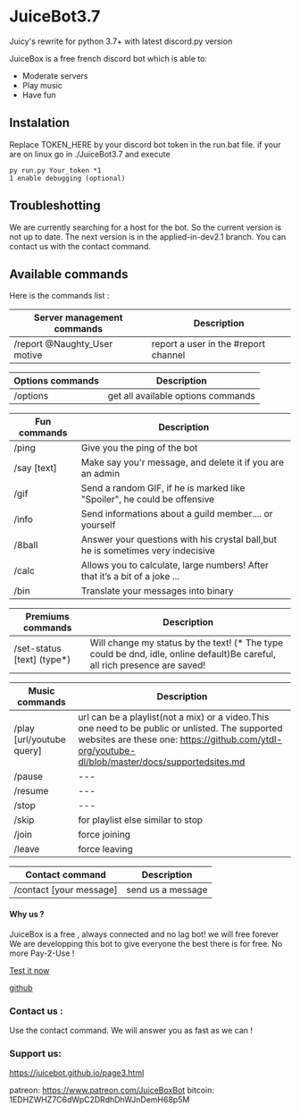 # JuiceBot3.7

Juicy's rewrite for python 3.7+ with latest discord.py version

JuiceBox is a free french discord bot which is able to:

  - Moderate servers
  - Play music
  - Have fun

## Instalation

Replace TOKEN_HERE by your discord bot token in the run.bat file.
if your are on linux go in ./JuiceBot3.7 and execute 
``````
py run.py Your_token *1
1 enable debugging (optional)
``````

## Troubleshotting

We are currently searching for a host for the bot. So the current version is not up to date. The next version is in the applied-in-dev2.1 branch.
You can contact us with the contact command.

## Available commands

Here is the commands list :

| Server management commands | Description |
|---|---|
| /report @Naughty_User motive |  report a user in the #report channel |

| Options commands | Description |
|---|---|
| /options | get all available options commands |


| Fun commands | Description |
|---|---|
| /ping | Give you the ping of the bot |
| /say [text] | Make say you'r message, and delete it if you are an admin |
| /gif | Send a random GIF, if he is marked like "Spoiler", he could be offensive |
| /info | Send informations about a guild member.... or yourself |
| /8ball | Answer your questions with his crystal ball,but he is sometimes very indecisive |
| /calc | Allows you to calculate, large numbers! After that it’s a bit of a joke ... |
| /bin | Translate your messages into binary |

| Premiums commands | Description |
|---|---|
| /set-status [text] (type*) | Will change my status by the text! (* The type could be dnd, idle, online default)Be careful, all rich presence are saved! |

| Music commands | Description |
|---|---|
| /play [url/youtube query] | url can be a playlist(not a mix) or a video.This one need to be public or unlisted. The supported websites are these one: https://github.com/ytdl-org/youtube-dl/blob/master/docs/supportedsites.md
| /pause | --- |
| /resume | --- |
| /stop | --- |
| /skip | for playlist else similar to stop |
| /join | force joining |
| /leave | force leaving |

|Contact command | Description |
|---|---|
| /contact [your message] | send us a message | 

#### Why us ?

JuiceBox is a free , always connected and no lag bot!
    we will free forever
    We are developping this bot to give everyone the best there is for free. No more Pay-2-Use !
    
[Test it now](https://discordapp.com/oauth2/authorize?client_id=528268989525131274&scope=bot&permissions=2146958847)

[github](https://github.com/v0ltis/juicebox)

### Contact us :
Use the contact command. We will answer you as fast as we can !

### Support us:
https://juicebot.github.io/page3.html

patreon: https://www.patreon.com/JuiceBoxBot
bitcoin: 1EDHZWHZ7C6dWpC2DRdhDhWJnDemH68p5M 
